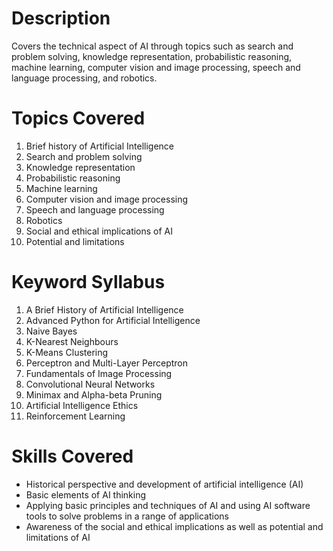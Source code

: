 # Description
Covers the technical aspect of AI through topics such as search and problem solving, knowledge representation, probabilistic reasoning, machine learning, computer vision and image processing, speech and language processing, and robotics.

# Topics Covered
1. Brief history of Artificial Intelligence
2. Search and problem solving
3. Knowledge representation
4. Probabilistic reasoning
5. Machine learning
6. Computer vision and image processing
7. Speech and language processing
8. Robotics
9. Social and ethical implications of AI
10. Potential and limitations

# Keyword Syllabus
1. A Brief History of Artificial Intelligence
2. Advanced Python for Artificial Intelligence
3. Naive Bayes
4. K-Nearest Neighbours
5. K-Means Clustering
6. Perceptron and Multi-Layer Perceptron
7. Fundamentals of Image Processing
8. Convolutional Neural Networks
9. Minimax and Alpha-beta Pruning
10. Artificial Intelligence Ethics
11. Reinforcement Learning

# Skills Covered
* Historical perspective and development of artificial intelligence (AI)
* Basic elements of AI thinking
* Applying basic principles and techniques of AI and using AI software tools to solve problems in a range of applications
* Awareness of the social and ethical implications as well as potential and limitations of AI

